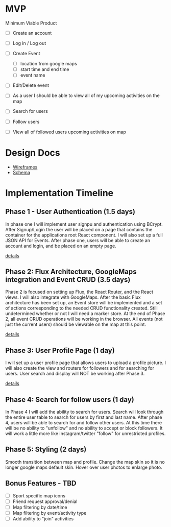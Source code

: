 # MVP

Minimum Viable Product
- [ ] Create an account
- [ ] Log in / Log out
- [ ] Create Event
  - [ ] location from google maps
  - [ ] start time and end time
  - [ ] event name
- [ ] Edit/Delete event
- [ ] As a user I should be able to view all of my upcoming activities on the map
- [ ] Search for users
- [ ] Follow users
- [ ] View all of followed users upcoming activities on map


# Design Docs

- [Wireframes](docs/wireframes.md)
- [Schema](docs/schema.md)

# Implementation Timeline

## Phase 1 - User Authentication (1.5 days)

In phase one I will implement user signpu and authentication using BCrypt. After Signup/Login the user will be placed on a page that contains the container for the applications root React component. I will also set up a full JSON API for Events. After phase one, users will be able to create an account and login, and be placed on an empty page.

[details](docs/Phases/Phase1.md)


## Phase 2: Flux Architecture, GoogleMaps integration and Event CRUD (3.5 days)

Phase 2 is focused on setting up Flux, the React Router, and the React views. I will also integrate with GoogleMaps. After the basic Flux architecture has been set up, an Event store will be implemented and a set of actions corresponding to the needed CRUD functionality created. Still undetermined whether or not I will need a marker store. At the end of Phase 2, all event CRUD operations will be working in the browser. All events (not just the current users) should be viewable on the map at this point.

[details](docs/Phases/Phase2.md)

## Phase 3: User Profile Page (1 day)

I will set up a user profile page that allows users to upload a profile picture. I will also create the view and routers for followers and for searching for users. User search and display will NOT be working after Phase 3.

[details](docs//Phases/Phase3.md)

## Phase 4: Search for follow users (1 day)

In Phase 4 I will add the ability to search for users. Search will look through the entire user table to search for users by first and last name. After phase 4, users will be able to search for and follow other users. At this time there will be no ability to "unfollow" and no ability to accept or block followers. It will work a little more like instagram/twitter "follow" for unrestricted profiles.

## Phase 5: Styling (2 days)

Smooth transition between map and profile. Change the map skin so it is no longer google maps default skin. Hover over user photos to enlarge photo.

## Bonus Features - TBD
- [ ] Sport specific map icons
- [ ] Friend request approval/denial
- [ ] Map filtering by date/time
- [ ] Map filtering by event/activity type
- [ ] Add ability to "join" activities
